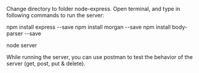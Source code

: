 Change directory to folder node-express.
Open terminal, and type in following commands to run the server:

npm install express --save
npm install morgan --save
npm install body-parser --save

node server

While running the server, you can use postman to test the behavior of the server (get, post, put & delete).